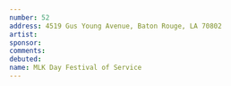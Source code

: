 ```yaml
---
number: 52
address: 4519 Gus Young Avenue, Baton Rouge, LA 70802
artist:
sponsor:
comments: 
debuted:
name: MLK Day Festival of Service
---
```

